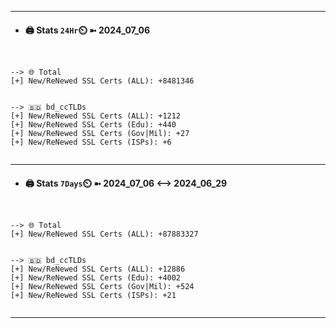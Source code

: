

---
- #### 🖨️ **Stats** `24Hr`⏲️ ➼ 2024_07_06
```console


--> 🌐 Total
[+] New/ReNewed SSL Certs (ALL): +8481346


--> 🇧🇩 bd_ccTLDs
[+] New/ReNewed SSL Certs (ALL): +1212
[+] New/ReNewed SSL Certs (Edu): +440
[+] New/ReNewed SSL Certs (Gov|Mil): +27
[+] New/ReNewed SSL Certs (ISPs): +6


```

---
- #### 🖨️ **Stats** `7Days`⏲️ ➼ 2024_07_06 <--> 2024_06_29
```console


--> 🌐 Total
[+] New/ReNewed SSL Certs (ALL): +87883327


--> 🇧🇩 bd_ccTLDs
[+] New/ReNewed SSL Certs (ALL): +12886
[+] New/ReNewed SSL Certs (Edu): +4002
[+] New/ReNewed SSL Certs (Gov|Mil): +524
[+] New/ReNewed SSL Certs (ISPs): +21


```

---

